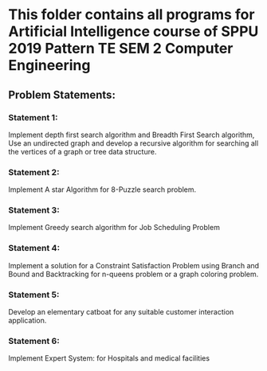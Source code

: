 # This folder contains all programs for Artificial Intelligence course of SPPU 2019 Pattern TE SEM 2 Computer Engineering

## Problem Statements:
### Statement 1:
Implement depth first search algorithm and Breadth First Search algorithm, Use an undirected graph and develop a recursive algorithm for searching all the vertices of a graph or tree data structure.

### Statement 2:
Implement A star Algorithm for 8-Puzzle search problem.

### Statement 3:
Implement Greedy search algorithm for Job Scheduling Problem

### Statement 4:
Implement a solution for a Constraint Satisfaction Problem using Branch and Bound and Backtracking for n-queens problem or a graph coloring problem.

### Statement 5:
Develop an elementary catboat for any suitable customer interaction application.

### Statement 6: 
Implement Expert System: for Hospitals and medical facilities
